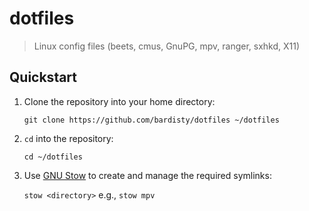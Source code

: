 # dotfiles

> Linux config files (beets, cmus, GnuPG, mpv, ranger, sxhkd, X11)

## Quickstart

1. Clone the repository into your home directory:

   `git clone https://github.com/bardisty/dotfiles ~/dotfiles`

2. `cd` into the repository:

   `cd ~/dotfiles`

3. Use [GNU Stow](https://www.gnu.org/software/stow/) to create and manage
   the required symlinks:

   `stow <directory>` e.g., `stow mpv`
